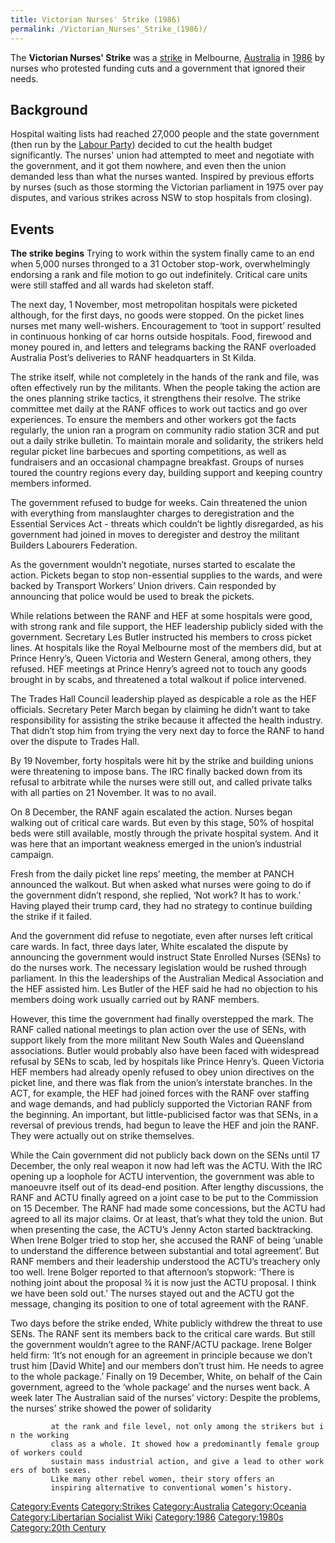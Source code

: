 ```yaml
---
title: Victorian Nurses' Strike (1986)
permalink: /Victorian_Nurses'_Strike_(1986)/
---
```


The **Victorian Nurses' Strike** was a
[strike](List_of_Strikes.md "wikilink") in Melbourne,
[Australia](Australia.md "wikilink") in
[1986](Timeline_of_Libertarian_Socialism_in_Oceania.md "wikilink") by
nurses who protested funding cuts and a government that ignored their
needs.

## Background

Hospital waiting lists had reached 27,000 people and the state
government (then run by the [Labour
Party](Labour_Party_(Australia).md "wikilink")) decided to cut the health
budget significantly. The nurses' union had attempted to meet and
negotiate with the government, and it got them nowhere, and even then
the union demanded less than what the nurses wanted. Inspired by
previous efforts by nurses (such as those storming the Victorian
parliament in 1975 over pay disputes, and various strikes across NSW to
stop hospitals from closing).

## Events

<strong>The strike begins</strong> Trying to work within the system
finally came to an end when 5,000 nurses thronged to a 31 October
stop-work, overwhelmingly endorsing a rank and file motion to go out
indefinitely. Critical care units were still staffed and all wards had
skeleton staff.

The next day, 1 November, most metropolitan hospitals were picketed
although, for the first days, no goods were stopped. On the picket lines
nurses met many well-wishers. Encouragement to ‘toot in support’
resulted in continuous honking of car horns outside hospitals. Food,
firewood and money poured in, and letters and telegrams backing the RANF
overloaded Australia Post’s deliveries to RANF headquarters in St Kilda.

The strike itself, while not completely in the hands of the rank and
file, was often effectively run by the militants. When the people taking
the action are the ones planning strike tactics, it strengthens their
resolve. The strike committee met daily at the RANF offices to work out
tactics and go over experiences. To ensure the members and other workers
got the facts regularly, the union ran a program on community radio
station 3CR and put out a daily strike bulletin. To maintain morale and
solidarity, the strikers held regular picket line barbecues and sporting
competitions, as well as fundraisers and an occasional champagne
breakfast. Groups of nurses toured the country regions every day,
building support and keeping country members informed.

The government refused to budge for weeks. Cain threatened the union
with everything from manslaughter charges to deregistration and the
Essential Services Act - threats which couldn’t be lightly disregarded,
as his government had joined in moves to deregister and destroy the
militant Builders Labourers Federation.

As the government wouldn’t negotiate, nurses started to escalate the
action. Pickets began to stop non-essential supplies to the wards, and
were backed by Transport Workers’ Union drivers. Cain responded by
announcing that police would be used to break the pickets.

While relations between the RANF and HEF at some hospitals were good,
with strong rank and file support, the HEF leadership publicly sided
with the government. Secretary Les Butler instructed his members to
cross picket lines. At hospitals like the Royal Melbourne most of the
members did, but at Prince Henry’s, Queen Victoria and Western General,
among others, they refused. HEF meetings at Prince Henry’s agreed not to
touch any goods brought in by scabs, and threatened a total walkout if
police intervened.

The Trades Hall Council leadership played as despicable a role as the
HEF officials. Secretary Peter March began by claiming he didn’t want to
take responsibility for assisting the strike because it affected the
health industry. That didn’t stop him from trying the very next day to
force the RANF to hand over the dispute to Trades Hall.

By 19 November, forty hospitals were hit by the strike and building
unions were threatening to impose bans. The IRC finally backed down from
its refusal to arbitrate while the nurses were still out, and called
private talks with all parties on 21 November. It was to no avail.

On 8 December, the RANF again escalated the action. Nurses began walking
out of critical care wards. But even by this stage, 50% of hospital beds
were still available, mostly through the private hospital system. And it
was here that an important weakness emerged in the union’s industrial
campaign.

Fresh from the daily picket line reps’ meeting, the member at PANCH
announced the walkout. But when asked what nurses were going to do if
the government didn’t respond, she replied, ‘Not work? It has to work.’
Having played their trump card, they had no strategy to continue
building the strike if it failed.

And the government did refuse to negotiate, even after nurses left
critical care wards. In fact, three days later, White escalated the
dispute by announcing the government would instruct State Enrolled
Nurses (SENs) to do the nurses work. The necessary legislation would be
rushed through parliament. In this the leaderships of the Australian
Medical Association and the HEF assisted him. Les Butler of the HEF said
he had no objection to his members doing work usually carried out by
RANF members.

However, this time the government had finally overstepped the mark. The
RANF called national meetings to plan action over the use of SENs, with
support likely from the more militant New South Wales and Queensland
associations. Butler would probably also have been faced with widespread
refusal by SENs to scab, led by hospitals like Prince Henry’s. Queen
Victoria HEF members had already openly refused to obey union directives
on the picket line, and there was flak from the union’s interstate
branches. In the ACT, for example, the HEF had joined forces with the
RANF over staffing and wage demands, and had publicly supported the
Victorian RANF from the beginning. An important, but little-publicised
factor was that SENs, in a reversal of previous trends, had begun to
leave the HEF and join the RANF. They were actually out on strike
themselves.

While the Cain government did not publicly back down on the SENs until
17 December, the only real weapon it now had left was the ACTU. With the
IRC opening up a loophole for ACTU intervention, the government was able
to manoeuvre itself out of its dead-end position. After lengthy
discussions, the RANF and ACTU finally agreed on a joint case to be put
to the Commission on 15 December. The RANF had made some concessions,
but the ACTU had agreed to all its major claims. Or at least, that’s
what they told the union. But when presenting the case, the ACTU’s Jenny
Acton started backtracking. When Irene Bolger tried to stop her, she
accused the RANF of being ‘unable to understand the difference between
substantial and total agreement’. But RANF members and their leadership
understood the ACTU’s treachery only too well. Irene Bolger reported to
that afternoon’s stopwork: ‘There is nothing joint about the proposal ¾
it is now just the ACTU proposal. I think we have been sold out.’ The
nurses stayed out and the ACTU got the message, changing its position to
one of total agreement with the RANF.

Two days before the strike ended, White publicly withdrew the threat to
use SENs. The RANF sent its members back to the critical care wards. But
still the government wouldn’t agree to the RANF/ACTU package. Irene
Bolger held firm: ‘It’s not enough for an agreement in principle because
we don’t trust him \[David White\] and our members don’t trust him. He
needs to agree to the whole package.’ Finally on 19 December, White, on
behalf of the Cain government, agreed to the ‘whole package’ and the
nurses went back. A week later The Australian said of the nurses’
victory: Despite the problems, the nurses’ strike showed the power of
solidarity

`         at the rank and file level, not only among the strikers but in the working `
`         class as a whole. It showed how a predominantly female group of workers could `
`         sustain mass industrial action, and give a lead to other workers of both sexes. `
`         Like many other rebel women, their story offers an `
`         inspiring alternative to conventional women’s history.`

[Category:Events](Category:Events.md "wikilink")
[Category:Strikes](Category:Strikes.md "wikilink")
[Category:Australia](Category:Australia.md "wikilink")
[Category:Oceania](Category:Oceania.md "wikilink") [Category:Libertarian
Socialist Wiki](Category:Libertarian_Socialist_Wiki.md "wikilink")
[Category:1986](Category:1986.md "wikilink")
[Category:1980s](Category:1980s.md "wikilink") [Category:20th
Century](Category:20th_Century.md "wikilink")
